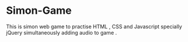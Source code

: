 # Simon-Game
This is simon web game to practise HTML , CSS and Javascript specially jQuery  simultaneously adding audio to game . 
